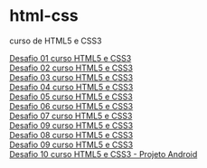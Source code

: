 # html-css
 curso de HTML5 e CSS3


<a href="https://italobasilio-web.github.io/html-css/desafios/d001/" target="_blank">Desafio 01 curso HTML5 e CSS3</a><br>
<a href="https://italobasilio-web.github.io/html-css/desafios/d002/" target="_blank">Desafio 02 curso HTML5 e CSS3</a><br>
<a href="https://italobasilio-web.github.io/html-css/desafios/d003/" target="_blank">Desafio 03 curso HTML5 e CSS3</a><br>
<a href="https://italobasilio-web.github.io/html-css/desafios/d004/" target="_blank">Desafio 04 curso HTML5 e CSS3</a><br>
<a href="https://italobasilio-web.github.io/html-css/desafios/d005/" target="_blank">Desafio 05 curso HTML5 e CSS3</a><br>
<a href="https://italobasilio-web.github.io/html-css/desafios/d006/" target="_blank">Desafio 06 curso HTML5 e CSS3</a><br>
<a href="https://italobasilio-web.github.io/html-css/desafios/d007/" target="_blank">Desafio 07 curso HTML5 e CSS3</a><br>
<a href="https://italobasilio-web.github.io/html-css/desafios/d009/" target="_blank">Desafio 09 curso HTML5 e CSS3</a><br>
<a href="https://italobasilio-web.github.io/html-css/desafios/d008/" target="_blank">Desafio 08 curso HTML5 e CSS3</a><br>
<a href="https://italobasilio-web.github.io/html-css/desafios/d009/" target="_blank">Desafio 09 curso HTML5 e CSS3</a><br>
<a href="https://italobasilio-web.github.io/html-css/desafios/d010/android.html" target="_blank">Desafio 10 curso HTML5 e CSS3 - Projeto Android</a>